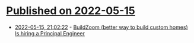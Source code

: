 # [Published on 2022-05-15](index.md)

* [2022-05-15, 21:02:22](https://news.ycombinator.com/item?id=31391085) - [BuildZoom (better way to build custom homes) Is hiring a Principal Engineer](https://jobs.lever.co/buildzoom)
